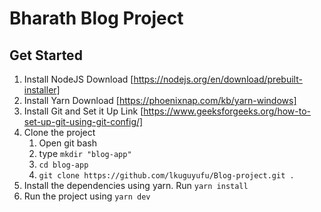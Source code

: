 # Bharath Blog Project

## Get Started

1. Install NodeJS Download [https://nodejs.org/en/download/prebuilt-installer]
2. Install Yarn Download [https://phoenixnap.com/kb/yarn-windows]
3. Install Git and Set it Up Link [https://www.geeksforgeeks.org/how-to-set-up-git-using-git-config/]
4. Clone the project
   1. Open git bash
   2. type `mkdir "blog-app"`
   3. `cd blog-app`
   4. `git clone https://github.com/lkuguyufu/Blog-project.git .`
5. Install the dependencies using yarn. Run `yarn install`
6. Run the project using `yarn dev`